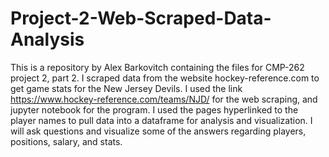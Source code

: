 # Project-2-Web-Scraped-Data-Analysis
This is a repository by Alex Barkovitch containing the files for CMP-262 project 2, part 2. I scraped data from the website hockey-reference.com to get game stats for the New Jersey Devils. I used the link https://www.hockey-reference.com/teams/NJD/ for the web scraping, and jupyter notebook for the program. I used the pages hyperlinked to the player names to pull data into a dataframe for analysis and visualization. I will ask questions and visualize some of the answers regarding players, positions, salary, and stats.
